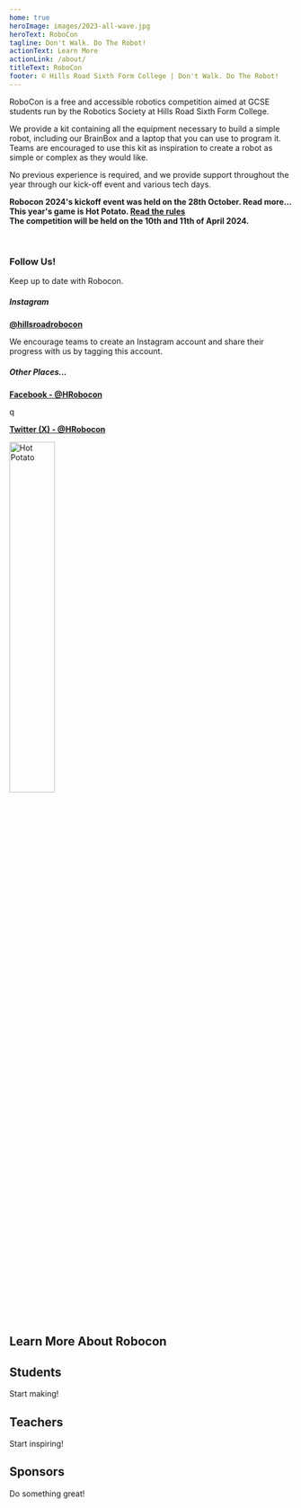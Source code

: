 ```yaml
---
home: true
heroImage: images/2023-all-wave.jpg
heroText: RoboCon
tagline: Don't Walk. Do The Robot!
actionText: Learn More
actionLink: /about/
titleText: RoboCon
footer: © Hills Road Sixth Form College | Don't Walk. Do The Robot!
---
```


<p>
RoboCon is a free and accessible robotics competition aimed at GCSE students run by the Robotics Society at Hills Road Sixth Form College. 

We provide a kit containing all the equipment necessary to build a simple robot, including our BrainBox and a laptop that you can use to program it. Teams are encouraged to use this kit as inspiration to create a robot as simple or complex as they would like. 

No previous experience is required, and we provide support throughout the year through our kick-off event and various tech days. 

</p>


<p><b>Robocon 2024's kickoff event was held on the 28th October. <a href="/blog/robocon-2024-kick-off-1.html"></a><b>Read more...</b><br>This year's game is Hot Potato. <a href="/rulebook.pdf">Read the rules</a><br>The competition will be held on the 10th and 11th of April 2024.</b></p>


<br>

<div>
<h3>Follow Us!</h3>
<p>Keep up to date with Robocon.</p>

<h5>Instagram</h5>
<p>
<a href=https://www.instagram.com/hillsroadrobocon/  ><b>@hillsroadrobocon</b> 
</a></p>
<p>We encourage teams to create an Instagram account and share their progress with us by tagging this account.</p>

<h5>Other Places...</h5>
<p>
<a href=https://www.facebook.com/HRobocon><b>Facebook - @HRobocon</b> 
</a></p>
q
<p>
<a href=https://twitter.com/HRobocon ><b>Twitter (X) - @HRobocon</b> 
</a></p>



<div class="theme-image">

![Hot Potato](images/2024/Logo-with-sponsors.jpg "Hot Potato")

</div>

</div>

<!-- <div class = "stats"> -->
<!--     <h1 style ="margin-top: 16px;">At RoboCon 2022, we supported...</h1> -->
<!--     <div class = "row"> -->
<!--         <div class= "column"> -->
<!--         <p class ="rowFigure"> 21 </p> -->
<!--         <p class = "rowText"> Schools </p> -->
<!--         </div> -->
<!--         <div class = "column"> -->
<!--         <p class ="rowFigure"> 150+ </p> -->
<!--         <p class = "rowText"> Students </p> -->
<!--         </div> -->
<!--         <div class = "column"> -->
<!--         <p class ="rowFigure"> 30+ </p> -->
<!--         <p class = "rowText"> Volunteers </p> -->
<!--         </div> -->
<!--     </div> -->
<!-- </div> -->

<h2>Learn More About Robocon </h2>
  <div class="feature">
    <h2>Students</h2>
    <router-link class="feature-button" to="/about/for-students.html">Start making!</router-link>
  </div>
  <div class="feature">
    <h2>Teachers</h2>
    <router-link class="feature-button" to="/about/for-teachers.html">Start inspiring!</router-link>
  </div>
  <div class="feature">
    <h2>Sponsors</h2>
    <router-link class="feature-button" to="/about/for-sponsors.html">Do something great!</router-link>
  </div>

<br>

<style>
.rowFigure {color: #fff; font-size: 3rem; margin: 20px 0 0 0; #text-align: center;}
.rowText {font-size: 2rem; color: #f5f3f4; font-weight: bold; text-align: center; margin:0; }
.column {position: relative; display: inline-block; box-sizing: border-box; float: left; padding-left:0.5em; padding-right:0.5em;width: 100%;}
.row {max-width: 100%; margin-left: auto; margin-right: auto; overflow: hidden;}
.stats {background: #8f1158; color: #fff; margin: 0 auto; padding: 0 0 40px 0; overflow: hidden;}

.theme-image img {width: 40%;}
</style>
